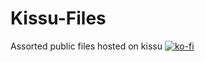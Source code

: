 # Kissu-Files
Assorted public files hosted on kissu
[![ko-fi](https://ko-fi.com/img/githubbutton_sm.svg)](https://ko-fi.com/D1D5D5W2P)
